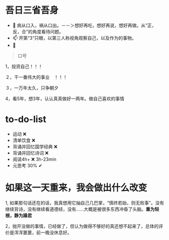 

# 吾日三省吾身

- 🌱 病从口入，祸从口出。－－＞想好再吃，想好再说，想好再做。从“正，反，合”的角度看待问题。
- 📫  开第“3”只眼，以第三人称视角观察自己，以及作为的事物。
- 💬  



> 口号

1，投资自己！！！

２，干一番伟大的事业　！！！

３，一万年太久，只争朝夕

4，看5年，想3年，认认真真做好一两年。做自己喜欢的事情

# to-do-list

- 运动 ❌ 
- 清单饮食 ❌ 
- 背诵并回忆国学经典 ❌ 
- 背诵并回忆诗词 ❌ 
- 阅读4h+ ❌  3h-23min
- 元思考 30% ✔

# 如果这一天重来，我会做出什么改变

1, 如果那句话还在的话，我真想用它抽自己几巴掌，“慎终若始，则无败事”。没有继续背诗，没有继续看道德经，没有......大概是被很多东西冲昏了头脑。**重为轻根，静为躁君**

2，抛开没做的事情，已经做了，但认为做得不够好的真还想不起来了，总体的评价是浑浑噩噩，前一晚没休息好。

